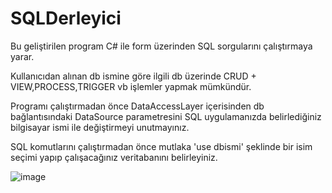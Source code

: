 # SQLDerleyici


Bu geliştirilen program C# ile form üzerinden SQL sorgularını çalıştırmaya yarar.

Kullanıcıdan alınan db ismine göre ilgili db üzerinde CRUD + VIEW,PROCESS,TRIGGER vb işlemler yapmak mümkündür.

Programı çalıştırmadan önce DataAccessLayer içerisinden db bağlantısındaki DataSource parametresini SQL uygulamanızda belirlediğiniz bilgisayar ismi ile değiştirmeyi unutmayınız.

SQL komutlarını çalıştırmadan önce mutlaka 'use dbismi' şeklinde bir isim seçimi yapıp çalışacağınız veritabanını belirleyiniz.

![image](https://github.com/OzcanFatihCan/SQLDerleyici/assets/93872480/bbccdf4f-bd0b-4bf6-8ec6-2e81759f3ed8)
